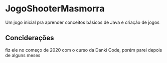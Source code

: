# JogoShooterMasmorra
Um jogo inicial pra aprender conceitos básicos de Java e criação de jogos

## Conciderações
fiz ele no começo de 2020 com o curso da Danki Code, porém parei depois de alguns meses
